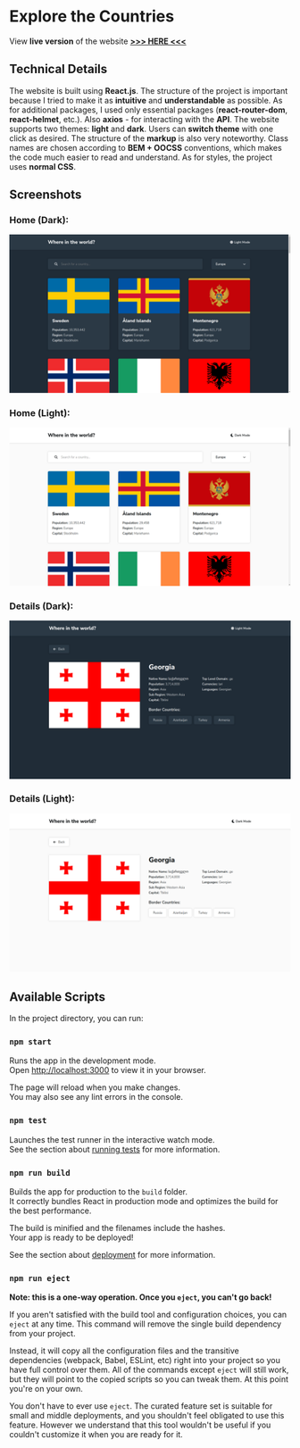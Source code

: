 # Explore the Countries

View **live version** of the website **[>>> HERE <<<](https://explore-countries.vercel.app/)**

## Technical Details

The website is built using **React.js**. The structure of the project is important because I tried to make it as **intuitive** and **understandable** as possible. As for additional packages, I used only essential packages (**react-router-dom**, **react-helmet**, etc.). Also **axios** - for interacting with the **API**. The website supports two themes: **light** and **dark**. Users can **switch theme** with one click as desired. The structure of the **markup** is also very noteworthy. Class names are chosen according to **BEM + OOCSS** conventions, which makes the code much easier to read and understand. As for styles, the project uses **normal CSS**.

## Screenshots

### Home (Dark):

![Homepage (Dark)](<https://github.com/Q4D4/explore-countries/blob/main/screenshots/Homepage%20(Dark).png>)

### Home (Light):

![Homepage (Light)](<https://github.com/Q4D4/explore-countries/blob/main/screenshots/Homepage%20(Light).png>)

### Details (Dark):

![Detailpage (Dark)](<https://github.com/Q4D4/explore-countries/blob/main/screenshots/Detailpage%20(Dark).png>)

### Details (Light):

![Detailpage (Light)](<https://github.com/Q4D4/explore-countries/blob/main/screenshots/Detailpage%20(Light).png>)

## Available Scripts

In the project directory, you can run:

### `npm start`

Runs the app in the development mode.\
Open [http://localhost:3000](http://localhost:3000) to view it in your browser.

The page will reload when you make changes.\
You may also see any lint errors in the console.

### `npm test`

Launches the test runner in the interactive watch mode.\
See the section about [running tests](https://facebook.github.io/create-react-app/docs/running-tests) for more information.

### `npm run build`

Builds the app for production to the `build` folder.\
It correctly bundles React in production mode and optimizes the build for the best performance.

The build is minified and the filenames include the hashes.\
Your app is ready to be deployed!

See the section about [deployment](https://facebook.github.io/create-react-app/docs/deployment) for more information.

### `npm run eject`

**Note: this is a one-way operation. Once you `eject`, you can't go back!**

If you aren't satisfied with the build tool and configuration choices, you can `eject` at any time. This command will remove the single build dependency from your project.

Instead, it will copy all the configuration files and the transitive dependencies (webpack, Babel, ESLint, etc) right into your project so you have full control over them. All of the commands except `eject` will still work, but they will point to the copied scripts so you can tweak them. At this point you're on your own.

You don't have to ever use `eject`. The curated feature set is suitable for small and middle deployments, and you shouldn't feel obligated to use this feature. However we understand that this tool wouldn't be useful if you couldn't customize it when you are ready for it.
